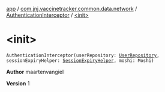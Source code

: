 [app](../../index.md) / [com.jnj.vaccinetracker.common.data.network](../index.md) / [AuthenticationInterceptor](index.md) / [&lt;init&gt;](./-init-.md)

# &lt;init&gt;

`AuthenticationInterceptor(userRepository: `[`UserRepository`](../../com.jnj.vaccinetracker.common.data.repositories/-user-repository/index.md)`, sessionExpiryHelper: `[`SessionExpiryHelper`](../../com.jnj.vaccinetracker.common.helpers/-session-expiry-helper/index.md)`, moshi: Moshi)`

**Author**
maartenvangiel

**Version**
1

